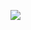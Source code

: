 ![](https://media.discordapp.net/attachments/762384147544801314/979929605999853648/ezgif-1-23c9fe961e.gif)
